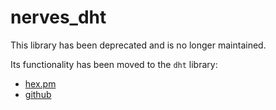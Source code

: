 # nerves_dht

This library has been deprecated and is no longer maintained.

Its functionality has been moved to the `dht` library:

* [hex.pm](https://hex.pm/packages/dht)
* [github](https://github.com/jjcarstens/dht)
